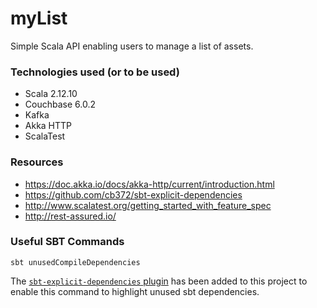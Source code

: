 # myList

Simple Scala API enabling users to manage a list of assets.

### Technologies used (or to be used)
* Scala 2.12.10
* Couchbase 6.0.2
* Kafka
* Akka HTTP
* ScalaTest

### Resources
* https://doc.akka.io/docs/akka-http/current/introduction.html
* https://github.com/cb372/sbt-explicit-dependencies
* http://www.scalatest.org/getting_started_with_feature_spec
* http://rest-assured.io/

### Useful SBT Commands

`sbt unusedCompileDependencies`

The [`sbt-explicit-dependencies` plugin](https://github.com/cb372/sbt-explicit-dependencies) has been added to this project to enable this command to highlight unused sbt dependencies.